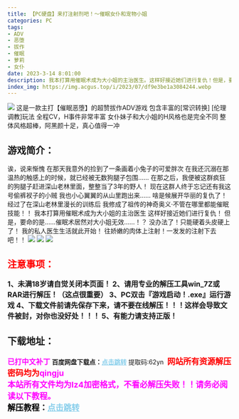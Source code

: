 ```yaml
---
title: 【PC硬盘】来打注射剂吧！～催眠女仆和宠物小姐
categories: PC
tags:
- ADV
- 恶堕
- 拔作
- 催眠
- 萝莉
- 女仆
date: 2023-3-14 8:01:00
description: 我本打算用催眠术成为大小姐的主治医生。这样好接近她们进行复仇！但是，要命的是……催眠术居然对大小姐无效……！？没办法了！只能硬着头皮硬上了！我的私人医生生活就此开始！往娇嫩的肉体上注射！一发发的注射下去吧！！
index_img: https://img.acgus.top/i/2023/07/df9e3be1a3084244.webp
---
```

![](https://img.acgus.top/i/2023/07/df9e3be1a3084244.webp)
这是一款主打【催眠恶堕】的超赞拔作ADV游戏
包含丰富的[常识转换] [伦理调教]玩法
全程CV，H事件非常丰富
 女仆妹子和大小姐的H风格也是完全不同
整体风格超棒，阿黑颜十足，真心值得一冲

## 游戏简介：
诶，说来惭愧
在那天我意外的捡到了一条画着小兔子的可爱胖次
在我还沉溺在那温热的触感上的时候，就已经被无数狗腿子包围……
在那之后，我便被这群疯狂的狗腿子赶进深山老林里面，整整当了3年的野人！
现在这群人终于忘记还有我这号偷裤衩子的小贼
我也小心翼翼的从山里跑出来……
啥是候展开华丽的复仇了！
经过了在深山老林里漫长的训练后
我修成了祖传的神奇奥义·不管在哪里都能催眠技能！！
我本打算用催眠术成为大小姐的主治医生
这样好接近她们进行复仇！
但是，要命的是……催眠术居然对大小姐无效……！？
没办法了！只能硬着头皮硬上了！
我的私人医生生活就此开始！
往娇嫩的肉体上注射！一发发的注射下去吧！！
![](https://img.acgus.top/i/2023/07/c195a7df8a084251.webp)
![](https://img.acgus.top/i/2023/07/42be011889084249.webp)
![](https://img.acgus.top/i/2023/07/cf21920a2a084247.webp)





## <font color=#FF0000 >注意事项：</font>
<font size=3><b>1、未满18岁请自觉关闭本页面！
2、请用专业的解压工具win_7Z或RAR进行解压！（这点很重要）
3、PC双击『游戏启动！.exe』运行游戏
4、下载文件前请先保存下来，请不要在线解压！！！这样会导致文件被封，对你也没好处！！！
5、有能力请支持正版！</b></font>

## 下载地址：
<font color=#FF00FF size=3><b>已打中文补丁</b></font>
<b>百度网盘下载点：</b><a href="https://pan.baidu.com/s/1BA5_FdK0y3FgEE0pXcdxPA?pwd=62yn" style="color: #87CEEB;"><b>点击跳转</b></a> 提取码:62yn
<a style="padding: 0" href="https://post.qingju.org/AD/"><img style="max-width:100%" src="https://img.acgus.top/i/2024/07/478f689b8021d8d499ab43d21acf137a.gif" alt=""></a>
<b><font color=#FF0000 size=4>网站所有资源解压密码均为</b></font><b><font color=#FF00FF size=4>qingju</font><font color=#FF0000 ></font></b><br><b><font color=#FF00FF size=4>本站所有文件均为lz4加密格式，不看必解压失败！！请务必阅读以下教程。</b></font><br><b><font color=#000 size=4>解压教程：</b><a href="https://post.qingju.org/tutorial/000/" style="color: #87CEEB;"><b>点击跳转</b></a>
